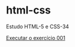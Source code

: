 # html-css
 Estudo HTML-5 e CSS-34

 <a href="https://hilariofilho.github.io/html-css/ex001/index.html">Executar o exercício 001</a>
